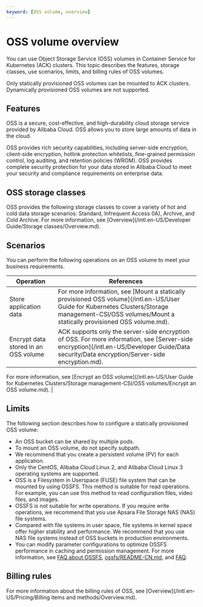 ```yaml
---
keyword: [OSS volume, overview]
---
```


# OSS volume overview

You can use Object Storage Service \(OSS\) volumes in Container Service for Kubernetes \(ACK\) clusters. This topic describes the features, storage classes, use scenarios, limits, and billing rules of OSS volumes.

Only statically provisioned OSS volumes can be mounted to ACK clusters. Dynamically provisioned OSS volumes are not supported.

## Features

OSS is a secure, cost-effective, and high-durability cloud storage service provided by Alibaba Cloud. OSS allows you to store large amounts of data in the cloud.

OSS provides rich security capabilities, including server-side encryption, client-side encryption, hotlink protection whitelists, fine-grained permission control, log auditing, and retention policies \(WROM\). OSS provides complete security protection for your data stored in Alibaba Cloud to meet your security and compliance requirements on enterprise data.

## OSS storage classes

OSS provides the following storage classes to cover a variety of hot and cold data storage scenarios: Standard, Infrequent Access \(IA\), Archive, and Cold Archive. For more information, see [Overview](/intl.en-US/Developer Guide/Storage classes/Overview.md).

## Scenarios

You can perform the following operations on an OSS volume to meet your business requirements.

|Operation|References|
|---------|----------|
|Store application data|For more information, see [Mount a statically provisioned OSS volume](/intl.en-US/User Guide for Kubernetes Clusters/Storage management-CSI/OSS volumes/Mount a statically provisioned OSS volume.md). |
|Encrypt data stored in an OSS volume|ACK supports only the server-side encryption of OSS. For more information, see [Server-side encryption](/intl.en-US/Developer Guide/Data security/Data encryption/Server-side encryption.md).

For more information, see [Encrypt an OSS volume](/intl.en-US/User Guide for Kubernetes Clusters/Storage management-CSI/OSS volumes/Encrypt an OSS volume.md). |

## Limits

The following section describes how to configure a statically provisioned OSS volume:

-   An OSS bucket can be shared by multiple pods.
-   To mount an OSS volume, do not specify subpath.
-   We recommend that you create a persistent volume \(PV\) for each application.
-   Only the CentOS, Alibaba Cloud Linux 2, and Alibaba Cloud Linux 3 operating systems are supported.
-   OSS is a Filesystem in Userspace \(FUSE\) file system that can be mounted by using OSSFS. This method is suitable for read operations. For example, you can use this method to read configuration files, video files, and images.
-   OSSFS is not suitable for write operations. If you require write operations, we recommend that you use Apsara File Storage NAS \(NAS\) file systems.
-   Compared with file systems in user space, file systems in kernel space offer higher stability and performance. We recommend that you use NAS file systems instead of OSS buckets in production environments.
-   You can modify parameter configurations to optimize OSSFS performance in caching and permission management. For more information, see [FAQ about OSSFS](/intl.en-US/Tools/ossfs/FAQ.md), [ossfs/README-CN.md](https://github.com/aliyun/ossfs/blob/master/README-CN.md), and [FAQ](https://github.com/aliyun/ossfs/wiki/FAQ).

## Billing rules

For more information about the billing rules of OSS, see [Overview](/intl.en-US/Pricing/Billing items and methods/Overview.md).

